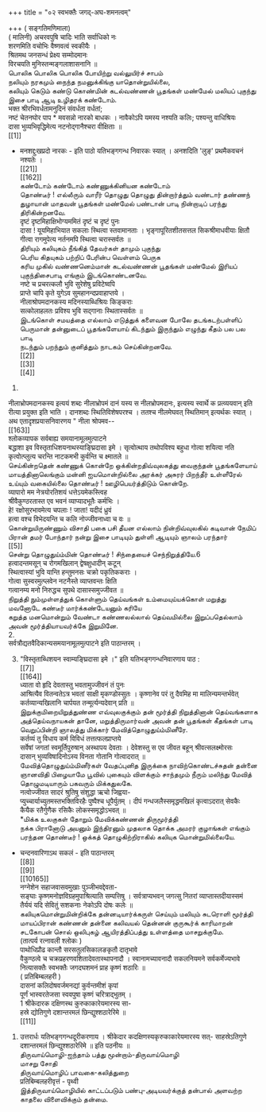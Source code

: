 +++
title = "०२ स्वभक्तैः जगद्-अघ-शमनत्वम्"

+++
( सङ्गतिमणिमाला)   
( मालिनी) अचरवपुषि चादिः भाति सर्वाधिको नः   
शरणमिति वचोभिः वैष्णवत्वं स्वकीयैः ।   
श्रितमथ जनसन्धं प्रेक्ष्य सम्मोदमानः   
विरचयति मुनिस्तन्मङ्गलाशासनानि ॥   
பொலிக பொலிக பொலிக போயிற்று வல்லுயிர்ச் சாபம்   
நலியும் நரகமும் நைந்த நமனுக்கிங்கு யாதொன்றுயில்லை,   
கலியும் கெடும் கண்டு கொண்மின் கடல்வண்ணன் பூதங்கள் மண்மேல் மலியப் புகுந்து இசை பாடி ஆடி உழிதரக் கண்டோம்.   
भक्त श्रीरभिवर्धतामनुदिनं संवर्धता वर्धतां;   
नष्टं चेतनघोर पाप * मवसन्नो नारको बाधकः । नावैकोऽपि यमस्य नश्यति कलिः; पश्यन्तु वाधिश्रियः   
दासा भुव्यभिवृद्धिमेत्य नटनोद्गानैश्चरा वीक्षिताः ॥   
[[1]]  
* मनशद्दुःखप्रदो नारकः - इति पाठो यतिभङ्गगन्ध निवारकः स्यात् । अनशदिति 'लुङ्' प्रथमैकवचनं नश्यतेः ।   
[[21]]  
[[162]]  
கண்டோம் கண்டோம் கண்ணுக்கினியன கண்டோம்   
தொண்டீர் ! எல்லீரும் வாரீர் தொழுது தொழுது தின்றார்த்தும் வண்டார் தண்ணந் துழாயான் மாதவன் பூதங்கள் மண்மேல் பண்டான் பாடி நின்றாடிப் பரந்து திரிகின்றனவே.   
दृष्टं दृष्टमिहाक्षिभोग्यममितं दृष्टं च दृष्टं पुनः   
दासा ! यूयमिहाभियात सकलाः स्थित्वा स्तवामानताः । भृङ्गापूरितशीतसत्तल सिकश्रीमाधवीयाः क्षितौ   
गीत्वा रागमुपेत्य नर्तनमपि स्थित्वा चरास्सर्वतः ॥   
திரியும் கலியுகம் நீங்கித் தேவர்கள் தாமும் புகுந்து   
பெரிய கிதயுகம் பற்றிப் பேரின்ப வெள்ளம் பெருக   
கரிய முகில் வண்ணனெம்மான் கடல்வண்ணன் பூதங்கள் மண்மேல் இரியப் புகுந்திசைபாடி எங்கும் இடங்கொண்டனவே.   
नष्टे च प्रचरत्कलौ भुवि सुरेशेषु प्रविटेष्वपि   
प्राप्ते चापि कृते युगेऽव सुमहानन्दप्रवाहाप्तये ।   
नीलाश्रोपमदानकस्य मदिनस्याब्धिश्रियः किङ्कराः   
सत्कोलाहलतः प्रविश्य भुवि सद्गानाः स्थितास्सर्वतः ॥   
இடங்கொள் சமயத்தை எல்லாம் எடுத்துக் களைவன போலே தடங்கடற்பள்ளிப் பெருமான் தன்னுடைப் பூதங்களேயாய் கிடந்தும் இருந்தும் எழுந்து கீதம் பல பல பாடி   
நடந்தும் பறந்தும் குனித்தும் நாடகம் செய்கின்றனவே.   
[[2]]  
[[3]]  
[[4]]  
1.   
नीलाभ्रोपमदानकस्य इत्ययं शब्दः नीलाभ्रोपमं दानं यस्य स नीलभ्रोपमदानः, इत्यस्य स्वार्थे क प्रत्व्ययवान् इति रीत्या प्रयुक्त इति भाति । दानशब्दः स्थितिविशेषपरश्च । ततश्च नीलमेघवत् स्थितिमान् इत्यर्थकः स्यात् । अथ एतादृशप्रयासनिवारणय " नीला श्रोपमव--   
[[163]]  
श्लोकव्यापक सर्वबाह्य समयानामूलमुत्पाटने   
बद्धाशा इव विस्तृताधिशयनाथस्याङ्घ्रिदासा इमे । सृत्वोत्थाय तथोपविश्य बहुधा गोत्वा शयित्वा नति   
कृत्वोत्प्लुत्य चरन्ति नाटकमभी कुर्वन्ति च क्ष्मातले ॥   
செய்கின்றதென் கண்ணுக் கொன்றே ஒக்கின்றதிவ்வுலகத்து வைகுந்தன் பூதங்களேயாய் மாயத்தினாலெங்கும் மன்னி ஐயமொன்றில்லை அரக்கர் அசுரர் பிறந்தீர் உள்ளீரேல்   
உய்யும் வகையில்லை தொண்டீர் ! ஊழிபெயர்த்திடும் கொன்றே.   
व्यापारो मम नेत्रयोरतिशयं धत्तेऽयमेकस्त्विह   
श्रीवैकुण्ठरतास्त एव भवनं व्याप्यादभूतैः कर्मभिः ।   
हे! रक्षोसुरभावमेत्य चपलाः ! जाता! यदीदं ध्रुवं   
हत्वा वश्च विभेदयन्ति च कलि नोज्जीवनाध्वा च वः ॥   
கொன்றுயிருண்ணும் விசாதி பகை பசி தீயன எல்லாம் நின்றிவ்வுலகில் கடிவான் நேமிப் பிரான் தமர் போந்தார் நன்று இசை பாடியும் துள்ளி ஆடியும் ஞாலம் பரந்தார்   
[[5]]  
சென்று தொழுதுய்ம்மின் தொண்டீர் ! சிந்தையைச் செந்நிறுத்தியே.6   
हत्वादन्तमसून् च रोगमखिलान् द्वेषक्षुधादीन् कटून्   
स्थित्वास्यां भुवि यान्ति हन्तुमनसः चक्रो पकृतिककराः ।   
गोत्वा सुस्वरमुत्प्लवेन नटनैस्ते व्याप्तवन्तः क्षिति   
गत्वानम्य मनो निरुद्धच सुपथे दासास्समुज्जीवत ॥   
நிறுத்தி நும்முள்ளத்துக் கொள்ளும் தெய்வங்கள் உம்மையுய்யக்கொள் மறுத்து மவனோடே கண்டீர் மார்க்கண்டேயனும் கரியே   
கறுத்த மனமொன்றும் வேண்டா கண்ணலல்லால் தெய்வமில்லை இறுப்பதெல்லாம் அவன் மூர்த்தியாயவர்க்கே இறுமினே.   
2.   
सर्वत्रौद्यतवैदिकान्यसमयानामूलमुत्पाटने इति पाठान्तरम् ।   

3. "विस्तृताब्धिशयन स्वाम्यङ्घ्रिदासा इमे ।" इति यतिभङ्गगन्धनिवारणाय पाठ :   
[[7]]  
[[164]]  
ध्याता वो हृदि देवतास्तु भवतामुज्जीवनं तं पुनः   
आश्रित्यैव वितन्वतेऽत्र भवतां साक्षी मृकण्डोस्सुतः । कृष्णानेव परं तु दैवमिह मा मालिन्यमन्तर्भवेत्   
कर्तव्यान्यखिलानि चार्पयत तन्मूर्त्यन्यदेवान् प्रति ॥   
இறுக்குமிறையிறுத்துண்ண எவ்வுலகுக்கும் தன் மூர்த்தி நிறுத்தினான் தெய்வங்களாக அத்தெய்வநாயகன் தானே, மறுத்திருமார்வன் அவன் தன் பூதங்கள் கீதங்கள் பாடி வெறுப்பின்றி ஞாலத்து மிக்கார் மேவித்தொழுதுய்ம்மினீரே.   
कर्तव्यं तु विधाय कर्म विविधं तत्तत्फलप्राप्तये   
सर्वेषां जगतां स्वमूर्तिपुरुषान् अस्थापय देवताः । देवेशस्तु स एव जीवत बहून् श्रीवत्सलक्ष्मोरसः   
दासान् भुव्यविषादिनोऽस्य विनता गोतानि गोत्वादरात् ॥   
மேவித்தொழுதுய்ம்மினீர்கள் வேதப்புனித இருக்கை நாவிற்கொண்டச்சுதன் தன்னை ஞானவிதி பிழையாமே பூவில் புகையும் விளக்கும் சாந்தமும் நீரும் மலிந்து மேவித் தொழுமடியாரும் பகவரும் மிக்கதுலகே.   
नत्वोज्जीवत सादरं श्रुतिषु संशुद्धा ऋचो जिह्वया-   
प्युच्चार्याच्युतमस्तभक्तिविरहैः पुष्पैश्च धूपैर्युतम् । दीपं गन्धजलैस्समृद्धमखिलं कृत्वाऽदरात् सेवकैः   
कैयैक रतैर्गुणैक रसिकैः लोकस्समृद्धोऽभवत् ॥   
*மிக்க உலகுகள் தோறும் மேவிக்கண்ணன் திருமூர்த்தி   
நக்க பிரானோடு அயனும் இந்திரனும் முதலாக தொக்க அமரர் குழாங்கள் எங்கும் பரந்தன தொண்டீர் ! ஒக்கத் தொழுகிற்றிராகில் கலியுக மொன்றுமில்லையே.   
* चन्दनवारिणाऽथ सकलं - इति पाठान्तरम्   
[[8]]  
[[9]]  
[[10165]]  
नग्नेशेन सहाजवासवमुखाः पुञ्जीभवद्देवता-   
सङ्घाः कृष्णमनोज्ञविग्रहमुपाश्रित्याति सम्पत्तिषु । सर्वत्राप्यभवन् जगत्सु नितरां व्याप्तास्तदीयास्समं   
तैर्ययं यदि सेवितुं सशकनाः नेकोऽपि दोषः कलेः ॥   
கலியுகமொன்றுமின்றிக்கே தன்னடியார்க்கருள் செய்யும் மலியும் சுடரொளி மூர்த்தி மாயப்பிரான் கண்ணன் தன்னை கலிவயல் தென்னன் குருகூர்க் காரிமாறன் சடகோபன் சொல் ஒலிபுகழ் ஆயிரத்திப்பத்து உள்ளத்தை மாசறுக்குமே.   
(तात्पर्य रत्नावली श्लोकः )   
पाथोधिप्रौढ कान्तौ सरसतुलसिकालङकृतौ दातृभावे   
वैकुण्ठत्वे च चक्रप्रहरणवशितादेवतास्थापनादौ । स्वानामच्यावनादौ सकलनियमने सर्वकर्मेज्यभावे   
नित्यासक्तैः स्वभक्तैः जगदघशमनं प्राह कृष्णं शठारिः ॥   
( प्रतिबिम्बलहरी )   
दासनां कलिदोषवर्जमनद्यां कुर्वन्तमीशं कृपां   
पूर्णं भास्वरतेजसा स्ववपुषा कृष्णं चरित्राद्भुतम् ।   
1 श्रीकेदारक दक्षिणस्थ कुरुकाकारेयमारस्य सा-   
हस्रे द्योतिगुणे दशान्तरमलं छिन्द्युश्शठारेरिमे ॥   
[[11]]  
1. उत्तरार्धः यतिभङ्गगन्धदूरीकरणाय । श्रीकेदार कदक्षिणस्यकृरुकाकारेयमारस्य सत्- साहस्रेऽतिगुणे दशान्तरमलं छिन्द्युश्शठारेरिमे ॥ इति पठनीयः ॥   
திருவாய்மொழி-ஐந்தாம் பத்து மூன்றாம்-திருவாய்மொழி   
மாசறு சோதி   
திருவாய்மொழிப் பாவகை-கலித்துறை   
प्रतिबिम्बलहरीवृत्तं - पृथ्वी   
இத்திருவாய்மொழியில் காட்டப்படும் பண்பு-அடியவர்க்குத் தன்பால் அளவற்ற காதலை விளைவிக்கும் தன்மை.   

